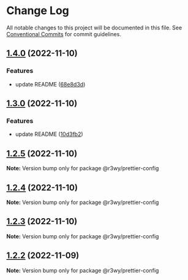 # Change Log

All notable changes to this project will be documented in this file.
See [Conventional Commits](https://conventionalcommits.org) for commit guidelines.

## [1.4.0](https://github.com/r3wy/r3wy/compare/@r3wy/prettier-config@1.3.0...@r3wy/prettier-config@1.4.0) (2022-11-10)

### Features

- update README ([68e8d3d](https://github.com/r3wy/r3wy/commit/68e8d3d93cc64e12d4a4469b398bf40bb5be35aa))

## [1.3.0](https://github.com/r3wy/r3wy/compare/@r3wy/prettier-config@1.2.5...@r3wy/prettier-config@1.3.0) (2022-11-10)

### Features

- update README ([10d3fb2](https://github.com/r3wy/r3wy/commit/10d3fb21bec157a5382737cac7fc00e479df725a))

## [1.2.5](https://github.com/r3wy/r3wy/compare/@r3wy/prettier-config@1.2.4...@r3wy/prettier-config@1.2.5) (2022-11-10)

**Note:** Version bump only for package @r3wy/prettier-config

## [1.2.4](https://github.com/r3wy/r3wy/compare/@r3wy/prettier-config@1.2.3...@r3wy/prettier-config@1.2.4) (2022-11-10)

**Note:** Version bump only for package @r3wy/prettier-config

## [1.2.3](https://github.com/r3wy/r3wy/compare/@r3wy/prettier-config@1.2.2...@r3wy/prettier-config@1.2.3) (2022-11-10)

**Note:** Version bump only for package @r3wy/prettier-config

## [1.2.2](https://github.com/r3wy/r3wy/compare/@r3wy/prettier-config@1.2.1...@r3wy/prettier-config@1.2.2) (2022-11-09)

**Note:** Version bump only for package @r3wy/prettier-config
